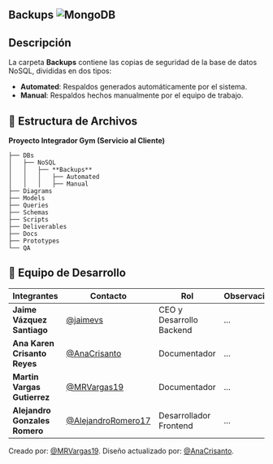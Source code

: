 ## **Backups** ![MongoDB](https://img.shields.io/badge/MongoDB-%234ea94b.svg?style=for-the-badge&logo=mongodb&logoColor=white)

##  Descripción
La carpeta **Backups** contiene las copias de seguridad de la base de datos NoSQL, divididas en dos tipos:

- **Automated**: Respaldos generados automáticamente por el sistema.
- **Manual**: Respaldos hechos manualmente por el equipo de trabajo.

## 📁 **Estructura de Archivos**
**Proyecto Integrador Gym (Servicio al Cliente)**
```plaintext
├── DBs
│   ├── NoSQL
│   │   ├── **Backups**
│   │   │   ├── Automated
│   │   │   ├── Manual
├── Diagrams
├── Models
├── Queries
├── Schemas
├── Scripts
├── Deliverables
├── Docs
├── Prototypes
└── QA
```

## 👥 **Equipo de Desarrollo**

| Integrantes                   | Contacto                                                   | Rol                      | Observaciones |
| ----------------------------- | ---------------------------------------------------------- | ------------------------ | ------------- |
| **Jaime Vázquez Santiago**    | [@jaimevs](https://github.com/jaimevs)                     | CEO y Desarrollo Backend | ...           |
| **Ana Karen Crisanto Reyes** | [@AnaCrisanto](https://github.com/AnaCrisanto)             | Documentador             | ...           |
| **Martin Vargas Gutierrez**   | [@MRVargas19](https://github.com/MRVargas19)               | Documentador             | ...           |
| **Alejandro Gonzales Romero** | [@AlejandroRomero17](https://github.com/AlejandroRomero17) | Desarrollador Frontend   | ...           |


Creado por: [@MRVargas19](https://github.com/MRVargas19).
Diseño actualizado por: [@AnaCrisanto](https://github.com/AnaCrisanto).
